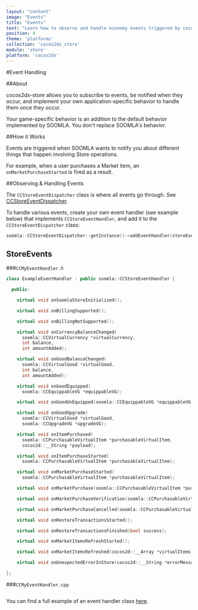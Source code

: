 ```yaml
---
layout: "content"
image: "Events"
title: "Events"
text: "Learn how to observe and handle economy events triggered by cocos2dx-store to customize your game-specific behavior."
position: 4
theme: 'platforms'
collection: 'cocos2dx_store'
module: 'store'
platform: 'cocos2dx'
---
```



#Event Handling

##About

cocos2dx-store allows you to subscribe to events, be notified when they occur, and implement your own application-specific behavior to handle them once they occur.

<div class="info-box">Your game-specific behavior is an addition to the default behavior implemented by SOOMLA. You don't replace SOOMLA's behavior.</div>


##How it Works

Events are triggered when SOOMLA wants to notify you about different things that happen involving Store operations.

For example, when a user purchases a Market item, an `onMarketPurchaseStarted` is fired as a result.


##Observing & Handling Events

The `CCStoreEventDispatcher` class is where all events go through. See [CCStoreEventDispatcher](https://github.com/soomla/cocos2dx-store/blob/master/Soomla/CCStoreEventDispatcher.cpp).

To handle various events, create your own event handler (see example below) that implements `CCStoreEventHandler`, and add it to the `CCStoreEventDispatcher` class:

``` cpp
soomla::CCStoreEventDispatcher::getInstance()->addEventHandler(storeEventHandler);
```

## StoreEvents

###`CCMyEventHandler.h`

``` cpp
class ExampleEventHandler : public soomla::CCStoreEventHandler {

  public:

    virtual void onSoomlaStoreInitialized();

    virtual void onBillingSupported();

    virtual void onBillingNotSupported();

    virtual void onCurrencyBalanceChanged(
      soomla::CCVirtualCurrency *virtualCurrency,
      int balance,
      int amountAdded);

    virtual void onGoodBalanceChanged(
      soomla::CCVirtualGood *virtualGood,
      int balance,
      int amountAdded);

    virtual void onGoodEquipped(
      soomla::CCEquippableVG *equippableVG);

    virtual void onGoodUnEquipped(soomla::CCEquippableVG *equippableVG);

    virtual void onGoodUpgrade(
      soomla::CCVirtualGood *virtualGood,
      soomla::CCUpgradeVG *upgradeVG);

    virtual void onItemPurchased(
      soomla::CCPurchasableVirtualItem *purchasableVirtualItem,
      cocos2d::__String *payload);

    virtual void onItemPurchaseStarted(
      soomla::CCPurchasableVirtualItem *purchasableVirtualItem);

    virtual void onMarketPurchaseStarted(
      soomla::CCPurchasableVirtualItem *purchasableVirtualItem);

    virtual void onMarketPurchase(soomla::CCPurchasableVirtualItem *purchasableVirtualItem, cocos2d::__String *token, cocos2d::__String *payload);

    virtual void onMarketPurchaseVerification(soomla::CCPurchasableVirtualItem *purchasableVirtualItem);

    virtual void onMarketPurchaseCancelled(soomla::CCPurchasableVirtualItem *purchasableVirtualItem);

    virtual void onRestoreTransactionsStarted();

    virtual void onRestoreTransactionsFinished(bool success);

    virtual void onMarketItemsRefreshStarted();

    virtual void onMarketItemsRefreshed(cocos2d::__Array *virtualItems);

    virtual void onUnexpectedErrorInStore(cocos2d::__String *errorMessage);

};
```



###`CCMyEventHandler.cpp`

``` cpp

```



You can find a full example of an event handler class [here](https://github.com/soomla/cocos2dx-store-example/blob/master/Classes/ExampleEventHandler.h).
